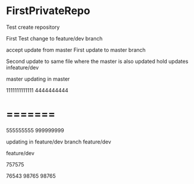 # FirstPrivateRepo
Test create repository



First Test change to feature/dev branch

accept update from master
First update to master branch

Second update to same file where the master is also updated
hold updates infeature/dev

master
updating in master

1111111111111
4444444444

=======
=======
555555555
999999999

updating in feature/dev branch
feature/dev

feature/dev

757575

76543
98765
98765

